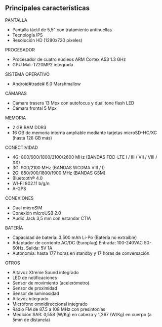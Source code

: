 ## Principales características

PANTALLA

* Pantalla táctil de 5,5" con tratamiento antihuellas
* Tecnología IPS
* Resolución HD \(1280x720 píxeles\)

PROCESADOR

* Procesador de cuatro núcleos ARM Cortex A53 1.3 GHz
* GPU Mali-T720MP2 integrada

SISTEMA OPERATIVO

* Android\#trade\# 6.0 Marshmallow

CÁMARAS

* Cámara trasera 13 Mpx con autofocus y dual tone flash LED
* Cámara frontal 5 Mpx

MEMORIA

* 2 GB RAM DDR3
* 16 GB de memoria interna ampliable mediante tarjetas microSD-HC\/XC \(hasta 128 GB más\)

CONECTIVIDAD

* 4G: 800\/900\/1800\/2100\/2600 MHz \(BANDAS FDD-LTE I \/ III \/ VII \/ VIII \/ XX\)
* 3G: 900\/2100 MHz \(BANDAS WCDMA VIII \/ I\)
* 2G: 850\/900\/1800\/1900 MHz \(BANDAS GSM\)
* Bluetooth® 4.0
* WI-FI 802.11 b\/g\/n
* A-GPS

CONEXIONES

* Dual microSIM
* Conexión microUSB 2.0
* Audio Jack 3,5 mm con estandar CTIA

BATERÍA

* Capacidad de batería: 3.500 mAh Li-Po \(Batería no extraíble\)
* Adaptador de corriente AC\/DC \(Europlug\) Entrada: 100-240VAC 50-60Hz. Salida: 5V 1A
* Autonomía: hasta 177 horas en standby y 17 horas de conversación.

OTROS

* Altavoz Xtreme Sound integrado
* LED de notificaciones
* Sensor de movimiento \(acelerómetro\)
* Sensor de proximidad
* Sensor de luminosidad
* Altavoz integrado
* Micrófono omnidireccional integrado
* Radio FM de 87.5 a 108 MHz con presintonías
* Medición SAR: 0,558 \(W\/Kg\) en cabeza y 1,267 \(W\/Kg\) en cuerpo \(a 5mm de distancia\)

